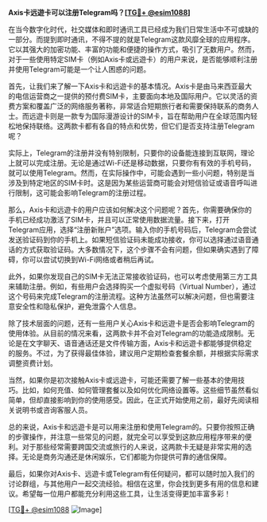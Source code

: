 **Axis卡远遊卡可以注册Telegram吗？[[TG💪+ @esim1088](https://t.me/s/esim1088)]**

在当今数字化时代，社交媒体和即时通讯工具已经成为我们日常生活中不可或缺的一部分。而提到即时通讯，不得不提的就是Telegram这款风靡全球的应用程序。它以其强大的加密功能、丰富的功能和便捷的操作方式，吸引了无数用户。然而，对于一些使用特定SIM卡（例如Axis卡或远遊卡）的用户来说，是否能够顺利注册并使用Telegram可能是一个让人困惑的问题。

首先，让我们来了解一下Axis卡和远遊卡的基本情况。Axis卡是由马来西亚最大的电信运营商之一提供的预付费SIM卡，主要面向本地及国际用户。它以灵活的资费方案和覆盖广泛的网络服务著称，非常适合短期旅行者和需要保持联系的商务人士。而远遊卡则是一款专为国际漫游设计的SIM卡，旨在帮助用户在全球范围内轻松地保持联络。这两款卡都有各自的特点和优势，但它们是否支持注册Telegram呢？

实际上，Telegram的注册并没有特别限制，只要你的设备能连接到互联网，理论上就可以完成注册。无论是通过Wi-Fi还是移动数据，只要你有有效的手机号码，就可以使用Telegram。然而，在实际操作中，可能会遇到一些小问题，特别是当涉及到特定地区的SIM卡时。这是因为某些运营商可能会对短信验证或语音呼叫进行限制，这可能会影响Telegram的注册过程。

那么，Axis卡和远遊卡的用户应该如何解决这个问题呢？首先，你需要确保你的手机已经成功激活了SIM卡，并且可以正常使用数据流量。接下来，打开Telegram应用，选择“注册新账户”选项。输入你的手机号码后，Telegram会尝试发送验证码到你的手机上。如果短信验证码未能成功接收，你可以选择通过语音通话的方式获取验证码。大多数情况下，这个步骤不会有问题，但如果确实遇到了障碍，你可以尝试切换到Wi-Fi网络或者稍后再试。

此外，如果你发现自己的SIM卡无法正常接收验证码，也可以考虑使用第三方工具来辅助注册。例如，有些用户会选择购买一个虚拟号码（Virtual Number），通过这个号码来完成Telegram的注册流程。这种方法虽然可以解决问题，但也需要注意安全性和隐私保护，避免泄露个人信息。

除了技术层面的问题，还有一些用户关心Axis卡和远遊卡是否会影响Telegram的使用体验。从目前的情况来看，这两款卡并不会对Telegram的功能造成限制。无论是在文字聊天、语音通话还是文件传输方面，Axis卡和远遊卡都能够提供稳定的服务。不过，为了获得最佳体验，建议用户定期检查套餐余额，并根据实际需求调整资费计划。

当然，如果你是初次接触Axis卡或远遊卡，可能还需要了解一些基本的使用技巧。比如，如何充值、如何管理套餐以及如何优化网络设置等。这些细节虽然看似简单，但却直接影响到你的使用感受。因此，在正式开始使用之前，最好先阅读相关说明书或咨询客服人员。

总的来说，Axis卡和远遊卡是可以用来注册和使用Telegram的。只要你按照正确的步骤操作，并注意一些常见的问题，就完全可以享受到这款应用程序带来的便利。对于那些经常需要跨国交流或旅行的人来说，这两款卡无疑是非常实用的选择。无论是商务沟通还是休闲娱乐，它们都能为你提供可靠的通信保障。

最后，如果你对Axis卡、远遊卡或Telegram有任何疑问，都可以随时加入我们的讨论群组，与其他用户一起交流经验。相信在这里，你会找到更多有用的信息和建议。希望每一位用户都能充分利用这些工具，让生活变得更加丰富多彩！

[[TG💪+ @esim1088](https://t.me/s/esim1088) ![Image](https://i.postimg.cc/4NQfJmqS/Snipaste-2025-05-13-00-14-12.png)]